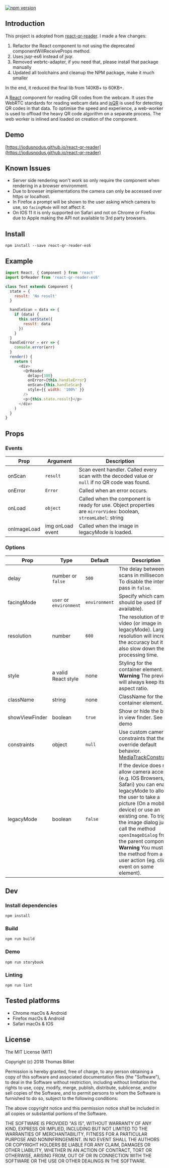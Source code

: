 [![npm version](https://badge.fury.io/js/react-qr-reader.svg)](https://badge.fury.io/js/react-qr-reader)

## Introduction
This project is adopted from [react-qr-reader](https://github.com/JodusNodus/react-qr-reader).
I made a few changes:
1. Refactor the React component to not using the deprecated componentWillReceiveProps method.
2. Uses jsqr-es6 instead of jsqr.
3. Removed webrtc-adapter, if you need that, please install that package manually
4. Updated all toolchains and cleanup the NPM package, make it much smaller

In the end, it reduced the final lib from 140KB+ to 60KB+.

A [React](https://facebook.github.io/react/) component for reading QR codes from the webcam. It uses the WebRTC standards for reading webcam data and [jsQR](https://github.com/cozmo/jsQR) is used for detecting QR codes in that data. To optimise the speed and experience, a web-worker is used to offload the heavy QR code algorithm on a separate process. The web worker is inlined and loaded on creation of the component.

## Demo

[https://jodusnodus.github.io/react-qr-reader](https://jodusnodus.github.io/react-qr-reader)

## Known Issues

* Server side rendering won't work so only require the component when rendering in a browser environment.
* Due to browser implementations the camera can only be accessed over https or localhost.
* In Firefox a prompt will be shown to the user asking which camera to use, so `facingMode` will not affect it.
* On IOS 11 it is only supported on Safari and not on Chrome or Firefox due to Apple making the API not available to 3rd party browsers.

## Install

`npm install --save react-qr-reader-es6`

## Example

```js
import React, { Component } from 'react'
import QrReader from 'react-qr-reader-es6'

class Test extends Component {
  state = {
    result: 'No result'
  }

  handleScan = data => {
    if (data) {
      this.setState({
        result: data
      })
    }
  }
  handleError = err => {
    console.error(err)
  }
  render() {
    return (
      <div>
        <QrReader
          delay={300}
          onError={this.handleError}
          onScan={this.handleScan}
          style={{ width: '100%' }}
        />
        <p>{this.state.result}</p>
      </div>
    )
  }
}

```

## Props

### Events

| Prop        | Argument         | Description                                                                                                     |
| ----------- | ---------------- | --------------------------------------------------------------------------------------------------------------- |
| onScan      | `result`         | Scan event handler. Called every scan with the decoded value or `null` if no QR code was found.                 |
| onError     | `Error`          | Called when an error occurs.                                                                                    |
| onLoad      | `object`         | Called when the component is ready for use. Object properties are `mirrorVideo`: boolean, `streamLabel`: string |
| onImageLoad | img onLoad event | Called when the image in legacyMode is loaded.                                                                  |

### Options

| Prop           | Type                    | Default       | Description                                                                                                                                                                                                                                                                                                                                                                |
| -------------- | ----------------------- | ------------- | -------------------------------------------------------------------------------------------------------------------------------------------------------------------------------------------------------------------------------------------------------------------------------------------------------------------------------------------------------------------------- |
| delay          | number or `false`       | `500`         | The delay between scans in milliseconds. To disable the interval pass in `false`.                                                                                                                                                                                                                                                                                          |
| facingMode     | `user` or `environment` | `environment` | Specify which camera should be used (if available).                                                                                                                                                                                                                                                                                                                        |
| resolution     | number                  | `600`         | The resolution of the video (or image in legacyMode). Larger resolution will increase the accuracy but it will also slow down the processing time.                                                                                                                                                                                                                         |
| style          | a valid React style     | none          | Styling for the container element. **Warning** The preview will always keep its 1:1 aspect ratio.                                                                                                                                                                                                                                                                          |
| className      | string                  | none          | ClassName for the container element.                                                                                                                                                                                                                                                                                                                                       |
| showViewFinder | boolean                 | `true`        | Show or hide the build in view finder. See demo                                                                                                                                                                                                                                                                                                                            |
| constraints    | object                  | `null`          | Use custom camera constraints that the override default behavior. [MediaTrackConstraints](https://developer.mozilla.org/en-US/docs/Web/API/MediaTrackConstraints)                                                                                                                                                                                                                                                                                                                            |
| legacyMode     | boolean                 | `false`       | If the device does not allow camera access (e.g. IOS Browsers, Safari) you can enable legacyMode to allow the user to take a picture (On a mobile device) or use an existing one. To trigger the image dialog just call the method `openImageDialog` from the parent component. **Warning** You must call the method from a user action (eg. click event on some element). |

## Dev

### Install dependencies

`npm install`

### Build

`npm run build`

### Demo

`npm run storybook`

### Linting

`npm run lint`

## Tested platforms

* Chrome macOs & Android
* Firefox macOs & Android
* Safari macOs & IOS

## License

The MIT License (MIT)

Copyright (c) 2018 Thomas Billiet

Permission is hereby granted, free of charge, to any person obtaining a copy
of this software and associated documentation files (the "Software"), to deal
in the Software without restriction, including without limitation the rights
to use, copy, modify, merge, publish, distribute, sublicense, and/or sell
copies of the Software, and to permit persons to whom the Software is
furnished to do so, subject to the following conditions:

The above copyright notice and this permission notice shall be included in all
copies or substantial portions of the Software.

THE SOFTWARE IS PROVIDED "AS IS", WITHOUT WARRANTY OF ANY KIND, EXPRESS OR
IMPLIED, INCLUDING BUT NOT LIMITED TO THE WARRANTIES OF MERCHANTABILITY,
FITNESS FOR A PARTICULAR PURPOSE AND NONINFRINGEMENT. IN NO EVENT SHALL THE
AUTHORS OR COPYRIGHT HOLDERS BE LIABLE FOR ANY CLAIM, DAMAGES OR OTHER
LIABILITY, WHETHER IN AN ACTION OF CONTRACT, TORT OR OTHERWISE, ARISING FROM,
OUT OF OR IN CONNECTION WITH THE SOFTWARE OR THE USE OR OTHER DEALINGS IN THE
SOFTWARE.
